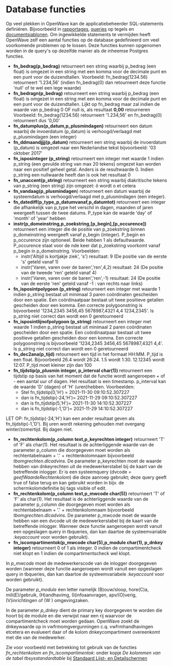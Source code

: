 # Database functies

Op veel plekken in OpenWave kan de applicatiebeheerder SQL-statements definiëren. Bijvoorbeeld in [rapportages](./rapportages.md), [queries](./queries.md) op tegels en [documentsjablonen](./documentsjablonen.md). Om ingewikkelde statements te vermijden heeft OpenWave zelf een aantal functies op de database gedefinieerd om veel voorkomende problemen op te lossen. Deze functies kunnen opgenomen worden in de query's op dezelfde manier als de inheemse Postgres functies.

- **fn_bedrag(p_bedrag)** retourneert een string waarbij p_bedrag (een float) is omgezet in een string met een komma voor de decimale punt en een punt voor de duizendtallen. Voorbeeld: fn_bedrag(1234.56) retourneert '1.234,56' (indien fn_bedrag(0) dan retourneert deze functie 'null' of te wel een lege waarde)
- **fn_bedragn(p_bedrag)** retourneert een string waarbij p_bedrag (een float) is omgezet in een string met een komma voor de decimale punt en een punt voor de duizendtallen. Lijkt op fn_bedrag maar zal indien de waarde van p_bedrag 0 OF null is, als resultaat **0,00** retourneren Voorbeeld: fn_bedrag(1234.56) retourneert '1.234,56' en fn_bedrag(0) retourneert dus '0,00'
- **fn_datumplus(p_datum,p_plusmindagen)** retourneert een datum waarbij de invoerdatum (p_datum) is verhoogd/verlaagd met p_plusmindagen (een integer)
- **fn_ddmaandjjjj(p_datum)** retourneert een string waarbij de invoerdatum (p_datum) is omgezet naar een Nederlandse tekst bijvoorbeeld: '03 oktober 2017'
- **fn_isposinteger (p_string)** retourneert een integer met waarde 1 indien p_string (een gevulde string van max 20 tekens) omgezet kan worden naar een positief geheel getal. Anders is de resultwaarde 0. Indien p_string een nullwaarde heeft dan is ook het resultaat 0
- **fn_unaccent(p_string)** retourneert een string waarbij diakritische tekens van p_string (een string) zijn omgezet: ö wordt o et cetera
- **fn_vandaag(p_plusmindagen**) retourneert een datum waarbij de systeemdatum is verhoogd/verlaagd met p_plusmindagen (een integer).
- **fn_datediff(p_type_p_datumvanaf,p_datumtot)** retourneert een integer die afhankelijk van p_type het verschil in dagen, maanden of jaren weergeeft tussen de twee datums. P_type kan de waarde 'day' of 'month' of 'year' hebben
- **instr(p_domeinstring,p_zoekstring,[p_begin],[p_occurence])** retourneert een integer die de positie van p_zoekstring binnen p_domeinstring weergeeft vanaf p_begin (integer). P_begin en p_occurence zijn optioneel. Beide hebben 1 als defaultwaarde. P_occurence staat voor de nde keer dat p_zoekstring voorkomt vanaf p_begin in p_domeinstring. Voorbeelden:
  - instr('Altijd is kortjakje ziek', 's') resultaat: 9 (De positie van de eerste 's' geteld vanaf 1)
  - instr('Varen, varen over de baren','ren',4,2) resultaat: 24 (De positie van de tweede 'ren' geteld vanaf 4)
  - instr('Varen, varen over de baren','ren',-1) resultaat: 24 (De positie van de eerste 'ren' geteld vanaf -1 : van rechts naar links)
- **fn_isposintpolygoon (p_string)** retourneert een integer met waarde 1 indien p_string bestaat uit minimaal 3 paren coördinaten gescheiden door een spatie. Een coördinaatpaar bestaat uit twee positieve getallen gescheiden door een komma. Een correcte polygoonstring is bijvoorbeeld '1234,2345 3456,45 5678987,4321 4,4 1234,2345'. Is p_string niet correct dan wordt een 0 geretourneerd
- **fn_isposintlijnofpolygoon (p_string)** retourneert een integer met waarde 1 indien p_string bestaat uit minimaal 2 paren coördinaten gescheiden door een spatie. Een coördinaatpaar bestaat uit twee positieve getallen gescheiden door een komma. Een correcte polygoonstring is bijvoorbeeld '1234,2345 3456,45 5678987,4321 4,4'. Is p_string niet correct dan wordt een 0 geretourneerd
- **fn_dec2ana(p_tijd)** retourneert een tijd in het formaat HH:MM. P_tijd is een float. Bijvoorbeeld 26.4 wordt 26:24. 1.5 wordt 1:30. 12.12345 wordt 12:07. P_tijd moet kleiner zijn dan 100
- **fn_tijdstip(p_plusmin integer, p_interval char(1))** retourneert een tijdstip op basis van het moment dat de functie wordt aangeroepen + of - een aantal uur of dagen. Het resultaat is een timestamp. p_interval kan de waarde 'D' (dagen) of 'H' (uren)hebben. Voorbeelden:
  - Stel fn_tijdstip(0,'H') = 2021-11-30 09:10:52.307227
  - dan is fn_tijdstip(-24,'H')= 2021-11-29 09:10:52.307227
  - dan is fn_tijdstip(5,'H')= 2021-11-30 14:10:52.307227
  - dan is fn_tijdstip(-1,'D')= 2021-11-29 14:10:52.307227

LET OP: fn_tijdstip(-24,'H') kan een ander resultaat geven als fn_tijdstip(-1,'D'). Bij uren wordt rekening gehouden met overgang winter/zomertijd. Bij dagen niet.

- **fn_rechtenkolom(p_column text,p_keyrechten integer)** retourneert 'T' of 'F' als char(1). Het resultaat is de achterliggende waarde van de parameter p_column die doorgegeven moet worden als rechtentabelnaam + '.' + rechtenkolomnaam bijvoorbeeld _tbomgrechten.dlcadvins_. De parameter p_keyrechten moet de waarde hebben van dnkeyrechten uit de medewerkerstabel bij de kaart van de betreffende inlogger. Er is een systeemquery (dvcode = _geefWaardeRechtenkolom_) die deze aanroep gebruikt; deze query geeft true of false terug en kan gebruikt worden in bijv. de schermkolomdefinitie bij tags visible of edit.
- **fn_rechtenkolom(p_column text,p_mwcode char(5))** retourneert 'T' of 'F' als char(1). Het resultaat is de achterliggende waarde van de parameter p_column die doorgegeven moet worden als rechtentabelnaam + '.' + rechtenkolomnaam bijvoorbeeld _tbomgrechten.dlcadvins_. De parameter p_mwcode moet de waarde hebben van een dvcode uit de medewerkerstabel bij de kaart van de betreffende inlogger. Wanneer deze functie aangeroepen wordt vanuit een opgeslagen query in tbqueries, dan kan daartoe de systeemvariable _:keyaccount_ voor worden gebruikt).
- **fn_iscompartimentok(p_mwcode char(5),p_module char(1), p_dnkey integer)** retourneert 0 of 1 als integer. 0 indien de compartimentcheck niet klopt en 1 indien de compartimentscheck wel klopt.

In _p_mwcode_ moet de medewerkerscode van de inlogger doorgegeven worden (wanneer deze functie aangeroepen wordt vanuit een opgeslagen query in tbqueries, dan kan daartoe de systeemvariabele _:keyaccount_ voor worden gebruikt).

De parameter _p_module_ éen letter namelijk (B)ouw/sloop, hore(C)a, mili(E)/gebruik, (H)andhavimg, (I(infoaanvragen, apv/(O)verig, (V)inrichtingen of (W ) omgevingzaken.

In de parameter _p_dnkey_ dient de primary key doorgegeven te worden die hoort bij de module en die verwijst naar een rij waarvoor de compartimentcheck moet worden gedaan. OpenWave zoekt de dnkeywaarde op in vwfrmomgvergunningen c.q. vwfrmhandhavingen etcetera en evalueert daar of de kolom dnkeycompartiment overeenkomt met die van de medewerker.

Zie voor voorbeeld met betrekking tot gebruik van de functies _fn_rechtenkolom en fn_iscompartimentok_: onder kopje _De kolommen van de tabel tbsysstandardtable_ bij [Standaard Lijst- en Detailschermen](./standardlist_standarddetail.md)
